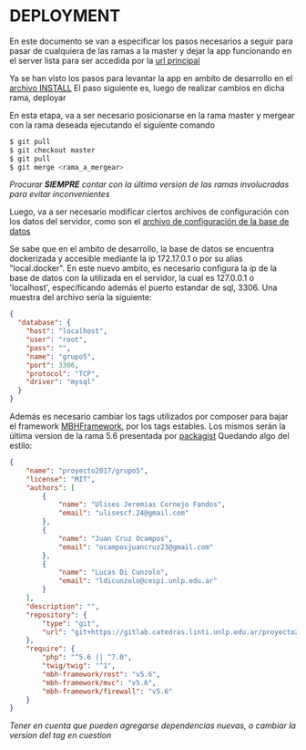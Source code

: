 # DEPLOYMENT

En este documento se van a especificar los pasos necesarios a seguir para pasar
de cualquiera de las ramas a la master y dejar la app funcionando en el server
lista para ser accedida por la [url principal](https://grupo5.proyecto2017.linti.unlp.edu.ar/)

Ya se han visto los pasos para levantar la app en ambito de desarrollo en el 
[archivo INSTALL](https://gitlab.catedras.linti.unlp.edu.ar/proyecto2017/grupo5/blob/master/INSTALL.md)
El paso siguiente es, luego de realizar cambios en dicha rama, deployar

En esta etapa, va a ser necesario posicionarse en la rama master y mergear con 
la rama deseada ejecutando el siguiente comando

```bash
$ git pull
$ git checkout master
$ git pull
$ git merge <rama_a_mergear>
```

_Procurar **SIEMPRE** contar con la última version de las ramas involucradas para evitar inconvenientes_

Luego, va a ser necesario modificar ciertos archivos de configuración con los datos
del servidor, como son el [archivo de configuración de la base de datos](https://gitlab.catedras.linti.unlp.edu.ar/proyecto2017/grupo5/blob/master/config/db.json)

Se sabe que en el ambito de desarrollo, la base de datos se encuentra dockerizada
y accesible mediante la ip 172.17.0.1 o por su alias "local.docker".
En este nuevo ambito, es necesario configura la ip de la base de datos con la 
utilizada en el servidor, la cual es 127.0.0.1 o 'localhost', especificando además
el puerto estandar de sql, 3306.
Una muestra del archivo sería la siguiente:

```json
{
  "database": {
    "host": "localhost",
    "user": "root",
    "pass": "",
    "name": "grupo5",
    "port": 3306,
    "protocol": "TCP",
    "driver": "mysql"
  }
}
```

Además es necesario cambiar los tags utilizados por composer para bajar el framework
[MBHFramework](https://github.com/MBHFramework), por los tags estables.
Los mismos serán la última version de la rama 5.6 presentada por [packagist](https://packagist.org/packages/mbh-framework/)
Quedando algo del estilo:

```json
{
    "name": "proyecto2017/grupo5",
    "license": "MIT",
    "authors": [
        {
            "name": "Ulises Jeremias Cornejo Fandos",
            "email": "ulisescf.24@gmail.com"
        },
        {
            "name": "Juan Cruz Ocampos",
            "email": "ocamposjuancruz23@gmail.com"
        },
        {
            "name": "Lucas Di Cunzolo",
            "email": "ldicunzolo@cespi.unlp.edu.ar"
        }
    ],
    "description": "",
    "repository": {
        "type": "git",
        "url": "git+https://gitlab.catedras.linti.unlp.edu.ar/proyecto2017/grupo5.git"
    },
    "require": {
        "php": "^5.6 || ^7.0",
        "twig/twig": "^1",
        "mbh-framework/rest": "v5.6",
        "mbh-framework/mvc": "v5.6",
        "mbh-framework/firewall": "v5.6"
    }
}
```

_Tener en cuenta que pueden agregarse dependencias nuevas, o cambiar la version del tag en cuestion_ 